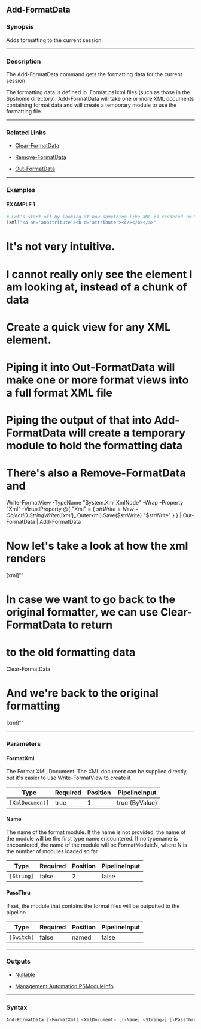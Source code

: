 Add-FormatData
--------------




### Synopsis
Adds formatting to the current session.



---


### Description

The Add-FormatData command gets the formatting data for the current session.

The formatting data is defined in .Format.ps1xml files (such as those in the $pshome directory).
Add-FormatData will take one or more XML documents containing format data and will create a
temporary module to use the formatting file.



---


### Related Links
* [Clear-FormatData](Clear-FormatData.md)



* [Remove-FormatData](Remove-FormatData.md)



* [Out-FormatData](Out-FormatData.md)





---


### Examples
#### EXAMPLE 1
```PowerShell
# Let's start off by looking at how something like XML is rendered in PowerShell
[xml]"<a an='anattribute'><b d='attribute'><c/></b></a>"
```
# It's not very intuitive.
# I cannot really only see the element I am looking at, instead of a chunk of data

# Create a quick view for any XML element.
# Piping it into Out-FormatData will make one or more format views into a full format XML file
# Piping the output of that into Add-FormatData will create a temporary module to hold the formatting data
# There's also a Remove-FormatData and
Write-FormatView -TypeName "System.Xml.XmlNode" -Wrap -Property "Xml" -VirtualProperty @{
    "Xml" = {
        $strWrite = New-Object IO.StringWriter
        ([xml]$_.Outerxml).Save($strWrite)
        "$strWrite"
    }
} |
    Out-FormatData |
    Add-FormatData

# Now let's take a look at how the xml renders
[xml]"<a an='anattribute'><b d='attribute'><c /></b></a>"

# In case we want to go back to the original formatter, we can use Clear-FormatData to return
# to the old formatting data
Clear-FormatData

# And we're back to the original formatting
[xml]"<a an='anattribute'><b d='attribute'><c/></b></a>"


---


### Parameters
#### **FormatXml**

The Format XML Document.  The XML document can be supplied directly,
but it's easier to use Write-FormatView to create it






|Type           |Required|Position|PipelineInput |
|---------------|--------|--------|--------------|
|`[XmlDocument]`|true    |1       |true (ByValue)|



#### **Name**

The name of the format module.  If the name is not provided, the name of the module will be the first
type name encountered.  If no typename is encountered, the name of the module will be FormatModuleN, where
N is the number of modules loaded so far






|Type      |Required|Position|PipelineInput|
|----------|--------|--------|-------------|
|`[String]`|false   |2       |false        |



#### **PassThru**

If set, the module that contains the format files will be outputted to the pipeline






|Type      |Required|Position|PipelineInput|
|----------|--------|--------|-------------|
|`[Switch]`|false   |named   |false        |





---


### Outputs
* [Nullable](https://learn.microsoft.com/en-us/dotnet/api/System.Nullable)


* [Management.Automation.PSModuleInfo](https://learn.microsoft.com/en-us/dotnet/api/System.Management.Automation.PSModuleInfo)






---


### Syntax
```PowerShell
Add-FormatData [-FormatXml] <XmlDocument> [[-Name] <String>] [-PassThru] [<CommonParameters>]
```

